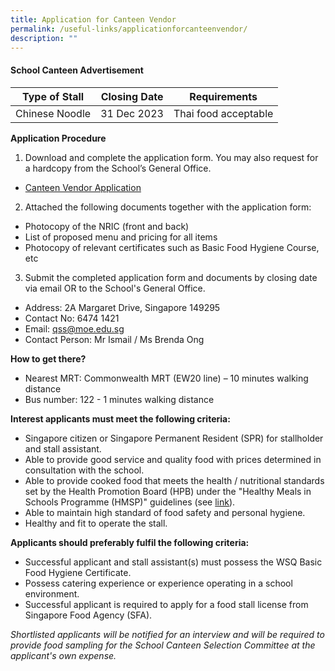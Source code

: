 ```yaml
---
title: Application for Canteen Vendor
permalink: /useful-links/applicationforcanteenvendor/
description: ""
---
```

#### School Canteen Advertisement

| Type of Stall | Closing Date | Requirements |
| -------- | -------- | -------- |
| Chinese Noodle     | 31 Dec 2023     | Thai food acceptable   |

**Application Procedure**

1. Download and complete the application form. You may also request for a hardcopy from the School’s General Office.
*  [Canteen Vendor Application](/files/Canteen%20Vendor%20Application/canteen%20stall%20application.pdf)

2. Attached the following documents together with the application form:
* Photocopy of the NRIC (front and back)
* List of proposed menu and pricing for all items
* Photocopy of relevant certificates such as Basic Food Hygiene Course, etc

3. Submit the completed application form and documents by closing date via email OR to the School's General Office.

* Address: 2A Margaret Drive, Singapore 149295
* Contact No: 6474 1421
* Email: qss@moe.edu.sg
* Contact Person: Mr Ismail / Ms Brenda Ong  

**How to get there?**
* Nearest MRT: Commonwealth MRT (EW20 line) – 10 minutes walking distance
* Bus number: 122 - 1 minutes walking distance

**Interest applicants must meet the following criteria:**
* Singapore citizen or Singapore Permanent Resident (SPR) for stallholder and stall assistant.
* Able to provide good service and quality food with prices determined in consultation with the school.
* Able to provide cooked food that meets the health / nutritional standards set by the Health Promotion Board (HPB) under the "Healthy Meals in Schools Programme (HMSP)" guidelines (see [link](https://www.hpb.gov.sg/schools/school-programmes/healthy-meals-in-schools-programme)).
* Able to maintain high standard of food safety and personal hygiene.
* Healthy and fit to operate the stall.


**Applicants should preferably fulfil the following criteria:**
* Successful applicant and stall assistant(s) must possess the WSQ Basic Food Hygiene Certificate.
* Possess catering experience or experience operating in a school environment.
* Successful applicant is required to apply for a food stall license from Singapore Food Agency (SFA). 


*Shortlisted applicants will be notified for an interview and will be required to provide food sampling for the School Canteen Selection Committee at the applicant's own expense.*